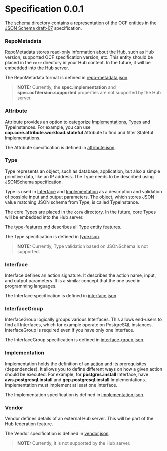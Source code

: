 # Specification 0.0.1

The [schema](./schema) directory contains a representation of the OCF entities in the [JSON Schema draft-07](https://json-schema.org/draft-07/json-schema-release-notes.html) specification.

### RepoMetadata

RepoMetadata stores read-only information about the [Hub](https://capact.io/docs/architecture/e2e-architecture#hub), such as Hub version, supported OCF specification version, etc. This entity should be placed in the `core` directory in your Hub content. In the future, it will be embedded into the Hub server.

The RepoMetadata format is defined in [repo-metadata.json](./schema/repo-metadata.json).

> **NOTE:** Currently, the **spec.implementation** and **spec.ocfVersion.supported** properties are not supported by the Hub server.

### Attribute

Attribute provides an option to categorize [Implementations](#implementation), [Types](#type) and TypeInstances. For example, you can use **cap.core.attribute.workload.stateful** Attribute to find and filter Stateful Implementations.

The Attribute specification is defined in [attribute.json](./schema/attribute.json).

### Type

Type represents an object, such as database, application, but also a simple primitive data, like an IP address. The Type needs to be described using JSONSchema specification.

Type is used in [Interface](#interface) and [Implementation](#implementation) as a description and validation of possible input and output parameters. The object, which stores JSON value matching JSON schema from Type, is called TypeInstance.

The core Types are placed in the `core` directory. In the future, core Types will be embedded into the Hub server.

The [type-features.md](https://capact.io/docs/feature/type-features) describes all Type entity features.

The Type specification is defined in [type.json](./schema/type.json).

> **NOTE:** Currently, Type validation based on JSONSchema is not supported.

### Interface

Interface defines an action signature. It describes the action name, input, and output parameters. It is a similar concept that the one used in programming languages.

The Interface specification is defined in [interface.json](./schema/interface.json).

### InterfaceGroup

InterfaceGroup logically groups various Interfaces. This allows end-users to find all Interfaces, which for example operate on PostgreSQL instances. InterfaceGroup is required even if you have only one Interface.

The InterfaceGroup specification is defined in [interface-group.json](./schema/interface-group.json).

### Implementation

Implementation holds the definition of an [action](https://capact.io/docs/terminology#action) and its prerequisites (dependencies). It allows you to define different ways on how a given action should be executed. For example, for **postgres.install** Interface, have **aws.postgresql.install** and **gcp.postgresql.install** Implementations. Implementation must implement at least one Interface.

The Implementation specification is defined in [implementation.json](./schema/implementation.json).

### Vendor

Vendor defines details of an external Hub server. This will be part of the Hub federation feature.

The Vendor specification is defined in [vendor.json](./schema/vendor.json).

> **NOTE:** Currently, it is not supported by the Hub server.
